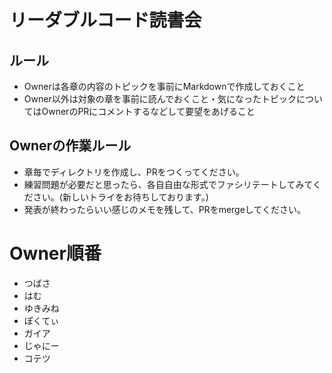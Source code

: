 # リーダブルコード読書会

## ルール
* Ownerは各章の内容のトピックを事前にMarkdownで作成しておくこと
* Owner以外は対象の章を事前に読んでおくこと・気になったトピックについてはOwnerのPRにコメントするなどして要望をあげること

## Ownerの作業ルール
* 章毎でディレクトリを作成し、PRをつくってください。
* 練習問題が必要だと思ったら、各自自由な形式でファシリテートしてみてください。(新しいトライをお待ちしております。)
* 発表が終わったらいい感じのメモを残して、PRをmergeしてください。

# Owner順番
* つばさ
* はむ
* ゆきみね
* ぽくてぃ
* ガイア
* じゃにー
* コテツ
